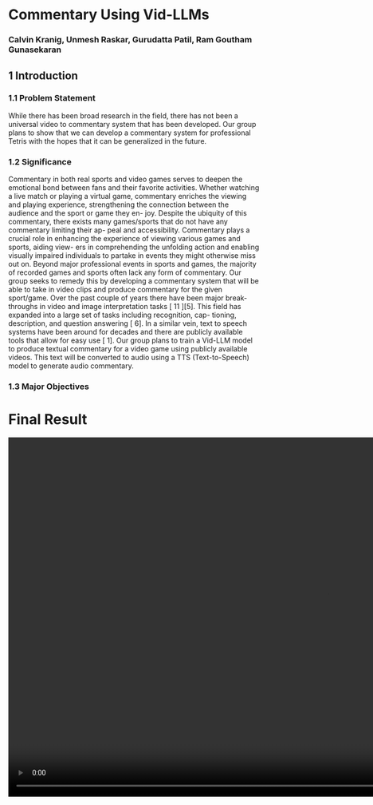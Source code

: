 # Commentary Using Vid-LLMs

### Calvin Kranig, Unmesh Raskar, Gurudatta Patil, Ram Goutham Gunasekaran

## 1 Introduction

### 1.1 Problem Statement
While there has been broad research in the field, there has not been
a universal video to commentary system that has been developed.
Our group plans to show that we can develop a commentary system
for professional Tetris with the hopes that it can be generalized in
the future.

### 1.2 Significance
Commentary in both real sports and video games serves to deepen
the emotional bond between fans and their favorite activities. Whether
watching a live match or playing a virtual game, commentary
enriches the viewing and playing experience, strengthening the
connection between the audience and the sport or game they en-
joy. Despite the ubiquity of this commentary, there exists many
games/sports that do not have any commentary limiting their ap-
peal and accessibility. Commentary plays a crucial role in enhancing
the experience of viewing various games and sports, aiding view-
ers in comprehending the unfolding action and enabling visually
impaired individuals to partake in events they might otherwise
miss out on. Beyond major professional events in sports and games,
the majority of recorded games and sports often lack any form
of commentary. Our group seeks to remedy this by developing a
commentary system that will be able to take in video clips and
produce commentary for the given sport/game.
Over the past couple of years there have been major break-
throughs in video and image interpretation tasks [ 11 ][5]. This field
has expanded into a large set of tasks including recognition, cap-
tioning, description, and question answering [ 6]. In a similar vein,
text to speech systems have been around for decades and there
are publicly available tools that allow for easy use [ 1]. Our group
plans to train a Vid-LLM model to produce textual commentary
for a video game using publicly available videos. This text will be
converted to audio using a TTS (Text-to-Speech) model to generate
audio commentary.

### 1.3 Major Objectives


# Final Result
<video width="1280" height="720" controls>
  <source src="assets/output_with_commentary.mp4" type="video/mp4">
</video>